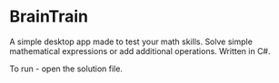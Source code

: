 # BrainTrain
A simple desktop app made to test your math skills.  Solve simple mathematical expressions or add additional operations. Written in C#.

To run - open the solution file. 
